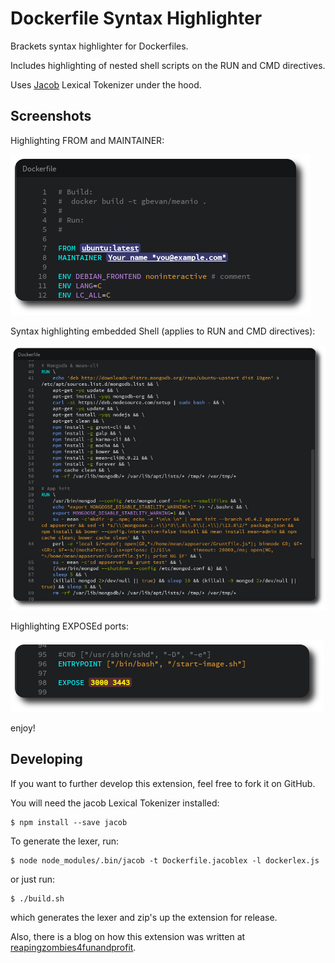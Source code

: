 Dockerfile Syntax Highlighter
=============================

Brackets syntax highlighter for Dockerfiles.

Includes highlighting of nested shell scripts on the RUN and CMD directives.

Uses [Jacob](https://github.com/Canna71/Jacob) Lexical Tokenizer under the hood.

Screenshots
-----------

Highlighting FROM and MAINTAINER:

![FROM MAINTAINER Screenshot](screenshots/from_maintainer.jpg)

Syntax highlighting embedded Shell (applies to RUN and CMD directives):

![RUN Shell Screenshot](screenshots/run_shell.jpg)

Highlighting EXPOSEd ports:

![RUN Shell Screenshot](screenshots/expose_prominence.jpg)

enjoy!

Developing
----------

If you want to further develop this extension, feel free to fork it
on GitHub.

You will need the jacob Lexical Tokenizer installed:

    $ npm install --save jacob

To generate the lexer, run:

    $ node node_modules/.bin/jacob -t Dockerfile.jacoblex -l dockerlex.js

or just run:

    $ ./build.sh

which generates the lexer and zip's up the extension for release.

Also, there is a blog on how this extension was written at [reapingzombies4funandprofit](http://www.reapingzombies4funandprofit.com/blog/archives/129).
